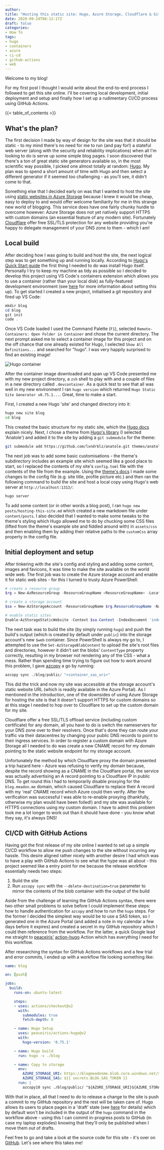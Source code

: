 ```yaml
---
author:
title: "Hosting this static site: Hugo, Azure Storage, Cloudflare & GitHub Actions"
date: 2020-09-24T08:12:17Z
draft: false
categories:
- How To
tags:
- hugo
- containers
- azure
- ci-cd
- github-actions
- web
---
```

Welcome to my blog!

For my first post I thought I would write about the end-to-end process I followed to get this site online.  I'll be covering local development, initial deployment and setup and finally how I set up a rudimentary CI/CD process using GitHub Actions.

<!--more-->

{{< table_of_contents >}}

## What's the plan?

The first decision I made by way of design for the site was that it should be static - to my mind there's no need for me to run (and pay for!) a stateful web server (along with the security and reliability implications) when all I'm looking to do is serve up some simple blog pages.  I soon discovered that there's a ton of great static site generators available so, in the most scientific way possible, I picked one almost totally at random: [Hugo](https://gohugo.io/).  My plan was to spend a short amount of time with Hugo and then select a different generator if it seemed too challenging - as you'll see, it didn't come to that.

Something else that I decided early on was that I wanted to host the site using [static websites in Azure Storage](https://docs.microsoft.com/en-us/azure/storage/blobs/storage-blob-static-website) because I knew it would be cheap, easy to deploy to and would offer welcome familiarity for me in this strange new world of blogging.  This service does have one fairly chunky hurdle to overcome however: Azure Storage does not yet natively support HTTPS with custom domains (an essential feature of any modern site).  Fortunately [Cloudflare](https://www.cloudflare.com/en-gb/ssl/) offer free SSL/TLS protection for any website providing you're happy to delegate management of your DNS zone to them - which I am!

## Local build

After deciding how I was going to build and host the site, the next logical step was to get something up and running locally.  According to [Hugo's Quick Start guide](https://gohugo.io/getting-started/quick-start/) the first thing I needed to do was install Hugo itself.  Personally I try to keep my machine as tidy as possible so I decided to develop this project using VS Code's containers extension which allows you to use a container (rather than your local disk) as fully-featured development environment (see [here](https://code.visualstudio.com/docs/remote/containers) for more information about setting this up).  To get started I created a new project, initialised a git repository and fired up VS Code:

```PowerShell
mkdir blog
cd blog
git init
code .
```

Once VS Code loaded I used the Command Palette (`F1`), selected `Remote-Containers: Open Folder in Container` and chose the current directory.  The next prompt asked me to select a container image for this project and on the off chance that one already existed for Hugo, I selected `Show All Definitions...` and searched for "hugo".  I was very happily surprised to find an existing image!

![Hugo container](/images/hugo-dev-container_0.gif)

After the container image downloaded and span up VS Code presented me with my new project directory, a `zsh` shell to play with and a couple of files in a new directory called `.devcontainer`.  As a quick test to see that all was well in my new environment I ran `hugo version` which returned `Hugo Static Site Generator v0.75.1...`.  Great, time to make a start.

First, I created a new Hugo 'site' and changed directory into it:

```zsh
hugo new site blog
cd blog
```

This created the basic structure for my static site, which the [Hugo docs](https://gohugo.io/getting-started/directory-structure/) explain nicely. Next, I chose a theme from [Hugo's library](https://themes.gohugo.io/) (I selected 'Anatole') and added it to the site by adding a `git submodule` for the theme:

```zsh
git submodule add https://github.com/lxndrblz/anatole.git themes/anatole
```

The next job was to add some basic customisations - the theme's subdirectory includes an example site which seemed like a good place to start, so I replaced the contents of my site's `config.toml` file with the contents of the file from the example.  Using the [theme's docs](https://themes.gohugo.io/anatole/) I made some changes to the config file (e.g. site title, profile picture etc.) and then ran the following command to build the site and host a local copy using Hugo's web server at `http://localhost:1313/`:

```zsh
hugo server
```

To add some content (or in other words a blog post), I ran `hugo new posts/hosting-this-site.md` which created a new markdown file under `content/posts`.  I also decided that I wanted to make some tweaks to the theme's styling which Hugo allowed me to do by chucking some CSS files (lifted from the theme's example site and fiddled around with) in `assets/css` and then enabling them by adding their relative paths to the `customCss` array property in the config file.

## Initial deployment and setup

After tinkering with the site's config and styling and adding some content, images and favicons, it was time to make the site available on the world wide web. The first job was to create the Azure storage account and enable it for static web sites - for this I turned to trusty Azure PowerShell:

```PowerShell
# create a resource group
$rg = New-AzResourceGroup -ResourceGroupName <ResourceGroupName> -Location 'uksouth'

# create a storage account
$sa = New-AzStorageAccount -ResourceGroupName $rg.ResourceGroupName -Name <StorageAccountName> -SkuName 'Standard_LRS' -Location $rg.Location -Kind 'StorageV2'

# enable static sites
Enable-AzStorageStaticWebsite -Context $sa.Context -IndexDocument 'index.html' -ErrorDocument404Path '404.html'
```

The next task was to build the site (by simply running `hugo`) and push the build's output (which is created by default under `public`) into the storage account's new `$web` container.  Since PowerShell is always my go to, I attempted to use the `Set-AzStorageBlobContent` to upload the site's root files and directories, however it didn't set the blobs' `ContentType` property correctly, resulting in my browser not rendering any of the CSS - what a mess.  Rather than spending time trying to figure out how to work around this problem, I gave [azcopy](https://docs.microsoft.com/en-us/azure/storage/common/storage-use-azcopy-v10) a go by running:

```PowerShell
azcopy sync ./blog/public/ "<container_sas_uri>"
```

This did the trick and now my site was accessible at the storage account's static website URL (which is readily available in the Azure Portal).  As I mentioned in the introduction, one of the downsides of using Azure Storage for hosting the site is that it doesn't support HTTPS for custom domains so at this stage I needed to hop over to Cloudflare to set up the custom domain for my site.

Cloudflare offer a free SSL/TLS offload service (including custom certificate) for any domain, all you have to do is switch the nameservers for your DNS zone over to their resolvers.  Once that's done they can route your traffic via their datacentres by changing your public DNS records to point to their ingress services.  In order to register a custom domain with Azure Storage all I needed to do was create a new CNAME record for my domain pointing to the static website endpoint for my storage account.

Unfortunately the method by which Cloudflare proxy the domain presented a trip hazard here - Azure was refusing to verify my domain because, despite the record showing as a CNAME in the Cloudflare portal, the service was actually advertising an A record pointing to a Cloudflare IP in public DNS.  To get round this I had to temporarily disable proxying for the `blog.meadon.me` domain, which caused Cloudflare to replace their A record with my 'real' CNAME record which Azure could then verify.  After the verification was successful I was able to re-enable proxying (thankfully, otherwise my plan would have been foiled!) and my site was available for HTTPS connections using my custom domain.  I have to admit this problem took me a lot longer to work out than it should have done - you know what they say, it's always DNS!

## CI/CD with GitHub Actions

Having got the first release of my site online I wanted to set up a simple CI/CD workflow to allow me push changes to the site without incurring any hassle.  This desire aligned rather nicely with another desire I had which was to have a play with GitHub Actions to see what the hype was all about - this project seemed like a entry point for me because the release workflow essentially needs two steps:

1. Build the site
2. Run `azcopy sync` with the `--delete-destination=true` parameter to mirror the contents of the blob container with the output of the build

Aside from the challenge of learning the GitHub Actions syntax, there were two other small problems to solve before I could implement these steps: how to handle authentication for `azcopy` and how to run the `hugo` steps.  For the former I decided the simplest way would be to use a SAS token, so I generated one in the Azure Portal (and added a note in my calendar a few days before it expires) and created a secret in my GitHub repository which I could then reference from the workflow.  For the latter, a quick Google lead me straight to [peaceiris'](https://github.com/peaceiris) [action-hugo](https://github.com/peaceiris/actions-hugo) Action which has everything I need for this workflow.

After researching the syntax for GitHub Actions workflows and a few trial and error commits, I ended up with a workflow file looking something like:

```yaml
name: blog

on: [push]

jobs:
  build:
    runs-on: ubuntu-latest

    steps:
    - uses: actions/checkout@v2
      with:
        submodules: true
        fetch-depth: 0

    - name: Hugo Setup
      uses: peaceiris/actions-hugo@v2
      with:
        hugo-version: '0.75.1'

    - name: Hugo build
      run: hugo -s ./blog

    - name: Copy to storage
      env:
        AZURE_STORAGE_URI: https://blogmeadonme.blob.core.windows.net/$web/
        AZURE_STORAGE_SAS: ${{ secrets.BLOG_SAS_TOKEN }}
      run: |
        azcopy10 sync ./blog/public/ "${AZURE_STORAGE_URI}${AZURE_STORAGE_SAS}" --delete-destination=true
```

With that in place, all that I need to do to release a change to the site is push a commit to my GitHub repository and the rest will be taken care of.  Hugo allows its users to place pages in a 'draft' state (see [here](https://gohugo.io/getting-started/usage/#draft-future-and-expired-content) for details) which by default won't be included in the output of the `hugo` command in the workflow above - using this I can commit in-progress posts to GitHub (in case my laptop explodes) knowing that they'll only be published when I move them out of drafts.

Feel free to go and take a look at the source code for this site - it's over on [GitHub](https://github.com/tommagumma/meadon.me).  Let's see where this takes me!
